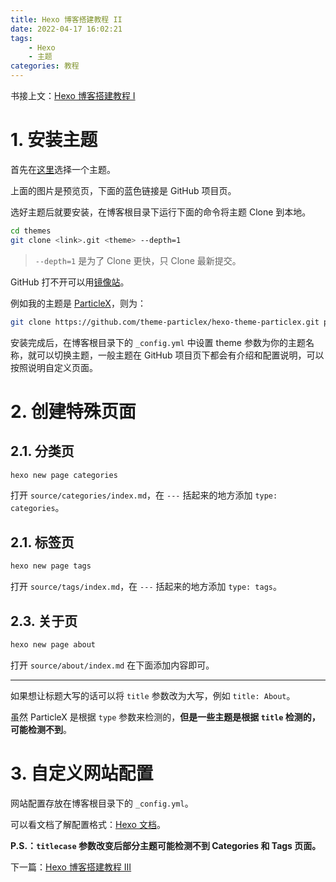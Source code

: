 ```yaml
---
title: Hexo 博客搭建教程 II
date: 2022-04-17 16:02:21
tags:
    - Hexo
    - 主题
categories: 教程
---
```


书接上文：[Hexo 博客搭建教程 I](/2022/04/17/hexo-blog-1)

<!-- more -->

# 1. 安装主题

首先在[这里](https://hexo.io/themes)选择一个主题。

上面的图片是预览页，下面的蓝色链接是 GitHub 项目页。

选好主题后就要安装，在博客根目录下运行下面的命令将主题 Clone 到本地。

```bash
cd themes
git clone <link>.git <theme> --depth=1
```

> `--depth=1` 是为了 Clone 更快，只 Clone 最新提交。

GitHub 打不开可以用[镜像站](https://hub.njuu.cf)。

例如我的主题是 [ParticleX](https://github.com/theme-particlex/hexo-theme-particlex)，则为：

```bash
git clone https://github.com/theme-particlex/hexo-theme-particlex.git particlex --depth=1
```

安装完成后，在博客根目录下的 `_config.yml` 中设置 theme 参数为你的主题名称，就可以切换主题，一般主题在 GitHub 项目页下都会有介绍和配置说明，可以按照说明自定义页面。

# 2. 创建特殊页面

## 2.1. 分类页

```bash
hexo new page categories
```

打开 `source/categories/index.md`，在 `---` 括起来的地方添加 `type: categories`。

## 2.1. 标签页

```bash
hexo new page tags
```

打开 `source/tags/index.md`，在 `---` 括起来的地方添加 `type: tags`。

## 2.3. 关于页

```bash
hexo new page about
```

打开 `source/about/index.md` 在下面添加内容即可。

---

如果想让标题大写的话可以将 `title` 参数改为大写，例如 `title: About`。

虽然 ParticleX 是根据 `type` 参数来检测的，**但是一些主题是根据 `title` 检测的，可能检测不到**。

# 3. 自定义网站配置

网站配置存放在博客根目录下的 `_config.yml`。

可以看文档了解配置格式：[Hexo 文档](https://hexo.io/docs/configuration.html)。

**P.S.：`titlecase` 参数改变后部分主题可能检测不到 Categories 和 Tags 页面。**

下一篇：[Hexo 博客搭建教程 III](/2022/04/17/hexo-blog-3)
